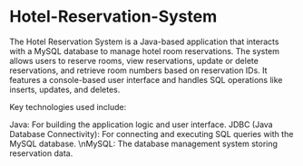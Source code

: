 # Hotel-Reservation-System

The Hotel Reservation System is a Java-based application that interacts with a MySQL database to manage hotel room reservations. 
The system allows users to reserve rooms, view reservations, update or delete reservations, and retrieve room numbers based on reservation IDs. It features a console-based user interface and handles SQL operations like inserts, updates, and deletes.

Key technologies used include:

Java: For building the application logic and user interface.
JDBC (Java Database Connectivity): For connecting and executing SQL queries with the MySQL database.
\nMySQL: The database management system storing reservation data.
